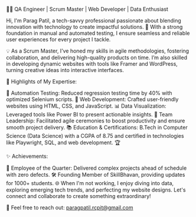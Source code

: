👨‍💻 QA Engineer | Scrum Master | Web Developer | Data Enthusiast

Hi, I'm Parag Patil, a tech-savvy professional passionate about blending innovation with technology to create impactful solutions. 🎯 With a strong foundation in manual and automated testing, I ensure seamless and reliable user experiences for every project I tackle.

💡 As a Scrum Master, I’ve honed my skills in agile methodologies, fostering collaboration, and delivering high-quality products on time. I’m also skilled in developing dynamic websites with tools like Framer and WordPress, turning creative ideas into interactive interfaces.

🌟 Highlights of My Expertise:

🚀 Automation Testing: Reduced regression testing time by 40% with optimized Selenium scripts.
🎯 Web Development: Crafted user-friendly websites using HTML, CSS, and JavaScript.
📊 Data Visualization: Leveraged tools like Power BI to present actionable insights.
🤝 Team Leadership: Facilitated agile ceremonies to boost productivity and ensure smooth project delivery.
📚 Education & Certifications:
B.Tech in Computer Science (Data Science) with a CGPA of 8.75 and certified in technologies like Playwright, SQL, and web development. 🏆

✨ Achievements:

🎉 Employee of the Quarter: Delivered complex projects ahead of schedule with zero defects.
🛠️ Founding Member of SkillBhavan, providing updates for 1000+ students.
🌐 When I'm not working, I enjoy diving into data, exploring emerging tech trends, and perfecting my website designs. Let's connect and collaborate to create something extraordinary!

📩 Feel free to reach out: paragpatil.rcpit@gmail.com
